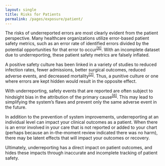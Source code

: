```yaml
---
layout: single
title: Risks for Patients
permalink: /pages/exposure/patient/
---
```


The risks of underreported errors are most clearly evident from the patient perspective. Many healthcare organizations utilize error-based patient safety metrics, such as an error rate of identified errors divided by the potential opportunities for that error to occur<sup>[[6]](https://rauchb.github.io/RMI-5103/assets/sources/#6)</sup>. With an incomplete dataset due to underreporting, these patient safety metrics are falsely inflated. 

A positive safety culture has been linked in a variety of studies to reduced infection rates, fewer admissions, better surgical outcomes, reduced adverse events, and decreased mortality<sup>[[2]](https://rauchb.github.io/RMI-5103/assets/sources/#2)</sup>. Thus, a punitive culture or one where errors are kept hidden would result in the opposite effect. 

With underreporting, safety events that are reported are often subject to hindsight bias in the attribution of the primary cause<sup>[[6]](https://rauchb.github.io/RMI-5103/assets/sources/#6)</sup>. This may lead to simplifying the system’s flaws and prevent only the same adverse event in the future.

In addition to the prevention of system improvements, underreporting at an individual level can impact your clinical outcomes as a patient. When there is an error involved in your care that is not reported or added to your chart (perhaps because an in-the-moment review indicated there was no harm), there may be latent effects that will impact your outcomes or recovery. 

Ultimately, underreporting has a direct impact on patient outcomes, and hides these impacts through inaccurate and incomplete tracking of patient safety. 